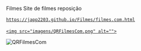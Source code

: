 Filmes
 Site de filmes reposição

 <a href="https://japp2203.github.io/Filmes/filmes.com.html">

    https://japp2203.github.io/Filmes/filmes.com.html

    <img src="imagens/QRFilmesCom.png" alt="">
</a>

![QRFilmesCom](https://github.com/japp2203/Filmes/assets/142062695/df038b77-000f-4195-ac62-99664b71d251)

 


